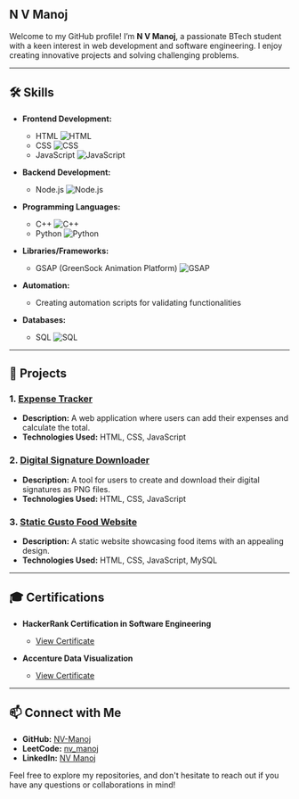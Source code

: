 ## **N V Manoj**

Welcome to my GitHub profile! I’m **N V Manoj**, a passionate BTech student with a keen interest in web development and software engineering. I enjoy creating innovative projects and solving challenging problems.

---

## 🛠 Skills

- **Frontend Development:**
  - HTML ![HTML](https://img.icons8.com/color/48/000000/html-5.png)
  - CSS ![CSS](https://img.icons8.com/color/48/000000/css3.png)
  - JavaScript ![JavaScript](https://img.icons8.com/color/48/000000/javascript.png)
  
- **Backend Development:**
  - Node.js ![Node.js](https://img.icons8.com/color/48/000000/nodejs.png)
  
- **Programming Languages:**
  - C++ ![C++](https://img.icons8.com/color/48/000000/c-plus-plus-logo.png)
  - Python ![Python](https://img.icons8.com/color/48/000000/python.png)
  
- **Libraries/Frameworks:**
  - GSAP (GreenSock Animation Platform) ![GSAP](https://seeklogo.com/images/G/greensock-gsap-icon-logo-13BB451E88-seeklogo.com.png)

- **Automation:**
  - Creating automation scripts for validating functionalities
  
- **Databases:**
  - SQL ![SQL](https://img.icons8.com/color/48/000000/mysql-logo.png)

---

## 🚀 Projects

### 1. [Expense Tracker](https://nv-manoj.github.io/expenseTracker/)
- **Description:** A web application where users can add their expenses and calculate the total.
- **Technologies Used:** HTML, CSS, JavaScript

### 2. [Digital Signature Downloader](https://nv-manoj.github.io/signatureDownloader/)
- **Description:** A tool for users to create and download their digital signatures as PNG files.
- **Technologies Used:** HTML, CSS, JavaScript

### 3. [Static Gusto Food Website](https://nv-manoj.github.io/gustoEffects/)
- **Description:** A static website showcasing food items with an appealing design.
- **Technologies Used:** HTML, CSS, JavaScript, MySQL

---

## 🎓 Certifications

- **HackerRank Certification in Software Engineering**
  - [View Certificate](https://github.com/NV-Manoj/HackerRankSoftwareEngineerIntern)

- **Accenture Data Visualization**
  - [View Certificate](https://github.com/NV-Manoj/AccentureCertificate)

---

## 📫 Connect with Me

- **GitHub:** [NV-Manoj](https://github.com/NV-Manoj)
- **LeetCode:** [nv_manoj](https://leetcode.com/u/nv_manoj/)
- **LinkedIn:** [NV Manoj](https://www.linkedin.com/in/nv-manoj-55a1a5270/)

Feel free to explore my repositories, and don't hesitate to reach out if you have any questions or collaborations in mind!
